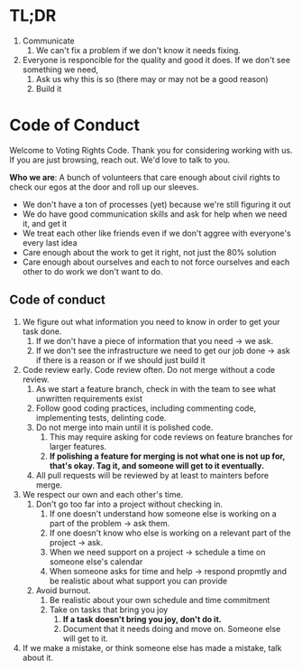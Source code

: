 # TL;DR
1. Communicate
    1. We can't fix a problem if we don't know it needs fixing.  
2. Everyone is responcible for the quality and good it does. If we don't see something we need, 
    1. Ask us why this is so (there may or may not be a good reason)
    1. Build it 


# Code of Conduct
Welcome to Voting Rights Code. Thank you for considering working with us. If you are just browsing, reach out. We'd love to talk to you. 

**Who we are**:
A bunch of volunteers that care enough about civil rights to check our egos at the door and roll up our sleeves. 
* We don't have a ton of processes (yet) because we're still figuring it out
* We do have good communication skills and ask for help when we need it, and get it
* We treat each other like friends even if we don't aggree with everyone's every last idea
* Care enough about the work to get it right, not just the 80% solution
* Care enough about ourselves and each to not force ourselves and each other to do work we don't want to do.

## Code of conduct

1. We figure out what information you need to know in order to get your task done.
    1. If we don't have a piece of information that you need -> we ask.
    1. If we don't see the infrastructure we need to get our job done  -> ask if there is a reason or if we should just build it 
1. Code review early. Code review often. Do not merge without a code review.
    1. As we start a feature branch, check in with the team to see what unwritten requirements exist
    1. Follow good coding practices, including commenting code, implementing tests, delinting code.
    1. Do not merge into main until it is polished code. 
        1. This may require asking for code reviews on feature branches for larger features.
        1. **If polishing a feature for merging is not what one is not up for, that's okay. Tag it, and someone will get to it eventually.**
    1. All pull requests will be reviewed by at least to mainters before merge.
1. We respect our own and each other's time. 
    1. Don't go too far into a project without checking in.
        1. If one doesn't understand how someone else is working on a part of the problem -> ask them. 
        1. If one doesn't know who else is working on a relevant part of the project -> ask.
        1. When we need support on a project -> schedule a time on someone else's calendar
        1. When someone asks for time and help -> respond propmtly and be realistic about what support you can provide
    1. Avoid burnout. 
        1. Be realistic about your own schedule and time commitment 
        1. Take on tasks that bring you joy
            1. **If a task doesn't bring you joy, don't do it.**
            1. Document that it needs doing and move on. Someone else will get to it.
1. If we make a mistake, or think someone else has made a mistake, talk about it.